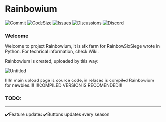 # Rainbowium

[![Commit](https://img.shields.io/github/last-commit/DuroDaCoder/Rainbowium)](https://github.com/DuroDaCoder/Rainbowium)
[![CodeSize](https://img.shields.io/github/languages/code-size/DuroDaCoder/Rainbowium)](https://github.com/DuroDaCoder/Rainbowium)
[![Issues](https://img.shields.io/github/issues/DuroDaCoder/Rainbowium)](https://github.com/DuroDaCoder/Rainbowium/issues)
[![Discussions](https://img.shields.io/github/discussions/DuroDaCoder/Rainbowium)](https://github.com/DuroDaCoder/Rainbowium/discussions)
[![Discord](https://img.shields.io/discord/833647567996321832?label=Join%20Discord)](https://discord.gg/uSttY72hB9)

### Welcome
Welcome to project Rainbowium, it is afk farm for RainbowSixSiege wrote in Python.
For technical information, check Wiki.

Rainbowium is created, uploaded by this way:

![Untitled](https://user-images.githubusercontent.com/48152410/161261482-8c62c1f1-dd27-4e2f-9534-62c1f2ae87b8.png)

!!!In main upload page is source code, in relases is compiled Rainbowium for newbies.!!!
!!!COMPILED VERSION IS RECOMENDED!!!

### TODO:
------------------
✔️Feature updates
✔️Buttons updates every season
